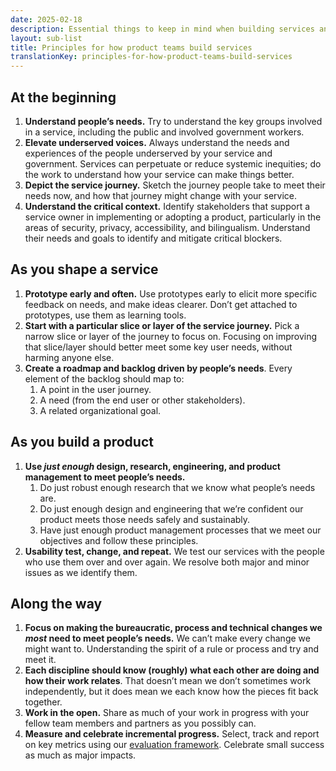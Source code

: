 ```yaml
---
date: 2025-02-18
description: Essential things to keep in mind when building services and products in an agile context.
layout: sub-list
title: Principles for how product teams build services
translationKey: principles-for-how-product-teams-build-services
---
```

## At the beginning

1. **Understand people’s needs.** Try to understand the key groups involved in a service, including the public and involved government workers.  
2. **Elevate underserved voices.** Always understand the needs and experiences of the people underserved by your service and government. Services can perpetuate or reduce systemic inequities; do the work to understand how your service can make things better.  
3. **Depict the service journey.** Sketch the journey people take to meet their needs now, and how that journey might change with your service.  
4. **Understand the critical context.** Identify stakeholders that support a service owner in implementing or adopting a product, particularly in the areas of security, privacy, accessibility, and bilingualism. Understand their needs and goals to identify and mitigate critical blockers.

## As you shape a service

1. **Prototype early and often.** Use prototypes early to elicit more specific feedback on needs, and make ideas clearer. Don’t get attached to prototypes, use them as learning tools.  
2. **Start with a particular slice or layer of the service journey.** Pick a narrow slice or layer of the journey to focus on. Focusing on improving that slice/layer should better meet some key user needs, without harming anyone else.  
3. **Create a roadmap and backlog driven by people’s needs**. Every element of the backlog should map to:  
   1. A point in the user journey.  
   2. A need (from the end user or other stakeholders).  
   3. A related organizational goal.

## As you build a product

1. **Use *just enough* design, research, engineering, and product management to meet people’s needs.**  
   1. Do just robust enough research that we know what people’s needs are.  
   2. Do just enough design and engineering that we’re confident our product meets those needs safely and sustainably.  
   3. Have just enough product management processes that we meet our objectives and follow these principles.  
2. **Usability test, change, and repeat.** We test our services with the people who use them over and over again. We resolve both major and minor issues as we identify them.

## Along the way

1. **Focus on making the bureaucratic, process and technical changes we *most* need to meet people’s needs.** We can’t make every change we might want to. Understanding the spirit of a rule or process and try and meet it.  
2. **Each discipline should know (roughly) what each other are doing and how their work relates**. That doesn’t mean we don’t sometimes work independently, but it does mean we each know how the pieces fit back together.  
3. **Work in the open.** Share as much of your work in progress with your fellow team members and partners as you possibly can.  
4. **Measure and celebrate incremental progress.** Select, track and report on key metrics using our [evaluation framework](https://resources.alpha.canada.ca/resource/product-evaluation-framework). Celebrate small success as much as major impacts.